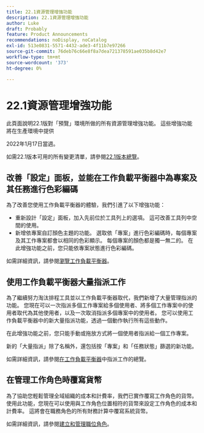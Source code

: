 ```yaml
---
title: 22.1資源管理增強功能
description: 22.1資源管理增強功能
author: Luke
draft: Probably
feature: Product Announcements
recommendations: noDisplay, noCatalog
exl-id: 513e0831-5571-4432-ade3-4f11b7e97266
source-git-commit: 76deb76c66e8f8a7dea721378591ae035b8d42e7
workflow-type: tm+mt
source-wordcount: '373'
ht-degree: 0%

---
```


# 22.1資源管理增強功能

此頁面說明22.1版對「預覽」環境所做的所有資源管理增強功能。 這些增強功能將在生產環境中提供

<!--
<MadCap:conditionalText data-mc-conditions="QuicksilverOrClassic.Draft mode">
in January 2022
</MadCap:conditionalText>
-->

2022年1月17日當週。

如需22.1版本可用的所有變更清單，請參閱[22.1版本總覽](../../../product-announcements/product-releases/22.1-release-activity/22-1-release-overview.md)。

## 改善「設定」面板，並能在工作負載平衡器中為專案及其任務進行色彩編碼

為了改善您使用工作負載平衡器的體驗，我們引進了以下增強功能：

* 重新設計「設定」面板，加入先前位於工具列上的選項。 這可改善工具列中空間的使用。
* 新增依專案自訂顏色主題的功能。 選取依「專案」進行色彩編碼時，每個專案及其工作專案都會以相同的色彩顯示。 每個專案的顏色都是獨一無二的。 在此增強功能之前，您只能依專案狀態進行色彩編碼。

如需詳細資訊，請參閱[瀏覽工作負載平衡器](../../../resource-mgmt/workload-balancer/navigate-the-workload-balancer.md)。

## 使用工作負載平衡器大量指派工作

為了繼續努力淘汰排程工具並以工作負載平衡器取代，我們新增了大量管理指派的功能。 您現在可以一次指派多個工作專案給多個使用者、將多個工作專案中的使用者取代為其他使用者，以及一次取消指派多個專案中的使用者。 您可以使用工作負載平衡器中的新大量指派功能，透過一個動作執行所有這些動作。

在此增強功能之前，您只能手動或拖放方式將一個使用者指派給一個工作專案。

新的「大量指派」除了名稱外，還包括按「專案」和「任務狀態」篩選的新功能。

如需詳細資訊，請參閱[在工作負載平衡器](../../../resource-mgmt/workload-balancer/assign-work-in-workload-balancer.md)中指派工作的總覽。

## 在管理工作角色時覆寫貨幣

為了協助您輕鬆管理全域組織的成本和計費率，我們已實作覆寫工作角色的貨幣。 使用此功能，您現在可以使用與工作角色位置相符的貨幣來設定工作角色的成本和計費率。 這將會在職務角色的所有財務計算中覆寫系統貨幣。

如需詳細資訊，請參閱[建立和管理職位角色](../../../administration-and-setup/set-up-workfront/organizational-setup/create-manage-job-roles.md)。

